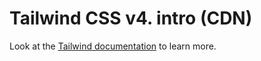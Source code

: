 # Tailwind CSS v4. intro (CDN)

Look at the [Tailwind documentation](https://tailwindcss.com/docs/installation/play-cdn) to learn more.
